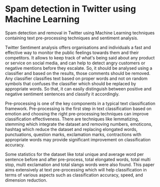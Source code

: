 # Spam detection in Twitter using Machine Learning
Spam detection and removal in Twitter using Machine Learning techniques containing text pre-processing techniques and sentiment analysis.

Twitter Sentiment analysis offers organisations and individuals a fast and effective way to monitor the public feelings towards them and their competitors. It allows to keep track of what's being said about any product or service on social media, and can help to detect angry customers or negative mentions before they escalate. So, it should be analysed using a classifier and based on the results, those comments should be removed. Any classifier classifies text based on proper words and not on random symbols that confuses the classifier which should be replaced by appropriate words. So that, it can easily distinguish between positive and negative sentiment sentences and classify it accordingly.

Pre-processing is one of the key components in a typical text classification framework. Pre-processing is the first step in text classification based on emotion and choosing the right pre-processing techniques can improve classification effectiveness. There are techniques like lemmatizing, stemming which integrate the dataset and removing numbers, emoticons, hashtag which reduce the dataset and replacing elongated words, punctuations, question marks, exclamation marks, contractions with appropriate words may provide significant improvement on classification accuracy.
	
Some statistics for the dataset like total unique and average word per sentence before and after pre-process, total elongated words, total multi stop, multi exclamation and total slangs words were also found. This paper aims extensively at text pre-processing which will help classification in terms of various aspects such as classification accuracy, speed, and dimension reduction.
